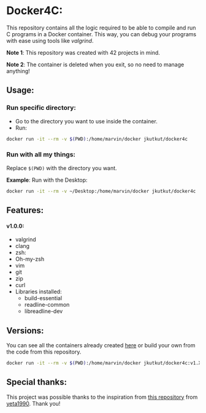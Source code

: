 # Docker4C:

This repository contains all the logic required to be able to compile and run C programs in a Docker container. This way, you can debug your programs with ease using tools like _valgrind_.


**Note 1**: This repository was created with 42 projects in mind.

**Note 2**: The container is deleted when you exit, so no need to manage anything!


## Usage:
### Run specific directory:
- Go to the directory you want to use inside the container.
- Run:
```zsh
docker run -it --rm -v $(PWD):/home/marvin/docker jkutkut/docker4c
```

### Run with all my things:
Replace `$(PWD)` with the directory you want.

**Example**: Run with the Desktop:
```zsh
docker run -it --rm -v ~/Desktop:/home/marvin/docker jkutkut/docker4c
```

## Features:
#### v1.0.0:
- valgrind
- clang
- zsh:
- Oh-my-zsh
- vim
- git
- zip
- curl
- Libraries installed:
	- build-essential
	- readline-common
	- libreadline-dev

## Versions:
You can see all the containers already created [here](https://hub.docker.com/repository/docker/jkutkut/docker4c/general) or build your own from the code from this repository.
```zsh
docker run -it --rm -v $(PWD):/home/marvin/docker jkutkut/docker4c:v1.X.X
```

## Special thanks:
This project was possible thanks to the inspiration from [this repository](https://github.com/yeta1990/docker-gcc-clang) from [yeta1990](https://github.com/yeta1990). Thank you!
